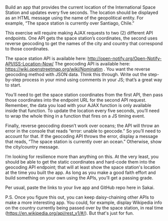Build an app that provides the current location of the International Space Station and updates every five seconds. The location should be displayed as an HTML message using the name of the geopolitical entity. For example, “The space station is currently over Santiago, Chile.”

This exercise will require making AJAX requests to two (2) different API endpoints. One API gets the space station’s coordinates, the second uses reverse geocoding to get the names of the city and country that correspond to those coordinates.

The space station API is available here: http://open-notify.org/Open-Notify-API/ISS-Location-Now/
The geocoding API is available here: https://wiki.openstreetmap.org/wiki/Nominatim . You want the reverse geocoding method with JSON data.
Think this through. Write out the step-by-step process in your mind using comments in your JS; that’s a great way to start.

You’ll need to get the space station coordinates from the first API, then pass those coordinates into the endpoint URL for the second API request. Remember, the data you load with your AJAX function is only available inside that function. To update the location every five seconds, you’ll need to wrap the whole thing in a function that fires on a JS timing event. 

Finally, reverse geocoding doesn’t work over oceans; the API will throw an error in the console that reads “error: unable to geocode.” So you’ll need to account for that. If the geocoding API throws the error, display a message that reads, “The space station is currently over an ocean.” Otherwise, show the city/country message.

I’m looking for resilience more than anything on this. At the very least, you should be able to get the static coordinates and hard-code them into the geocoding API endpoint; that will at least show the space station's location at the time you built the app. As long as you make a good faith effort and build something on your own using the APIs, you’ll get a passing grade.

Per usual, paste the links to your live app and GitHub repo here in Sakai.

P.S. Once you figure this out, you can keep daisy-chaining other APIs to make a more interesting app. You could, for example, display Wikipedia info on the country currently being passed over by the space station, in real time (https://en.wikipedia.org/api/rest_v1/#/). But that's just for fun. 